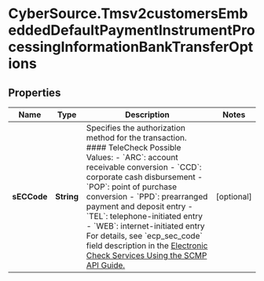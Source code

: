 # CyberSource.Tmsv2customersEmbeddedDefaultPaymentInstrumentProcessingInformationBankTransferOptions

## Properties
Name | Type | Description | Notes
------------ | ------------- | ------------- | -------------
**sECCode** | **String** | Specifies the authorization method for the transaction.  #### TeleCheck Possible Values: - &#x60;ARC&#x60;: account receivable conversion - &#x60;CCD&#x60;: corporate cash disbursement - &#x60;POP&#x60;: point of purchase conversion - &#x60;PPD&#x60;: prearranged payment and deposit entry - &#x60;TEL&#x60;: telephone-initiated entry - &#x60;WEB&#x60;: internet-initiated entry  For details, see &#x60;ecp_sec_code&#x60; field description in the [Electronic Check Services Using the SCMP API Guide.](https://apps.cybersource.com/library/documentation/dev_guides/EChecks_SCMP_API/html/)  | [optional] 


